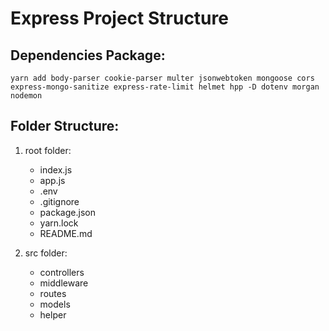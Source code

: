 # Express Project Structure

## Dependencies Package:

`yarn add body-parser cookie-parser multer jsonwebtoken mongoose cors express-mongo-sanitize express-rate-limit helmet hpp -D dotenv morgan nodemon`

## Folder Structure:

1. root folder:

   - index.js
   - app.js
   - .env
   - .gitignore
   - package.json
   - yarn.lock
   - README.md

1. src folder:
   - controllers
   - middleware
   - routes
   - models
   - helper
